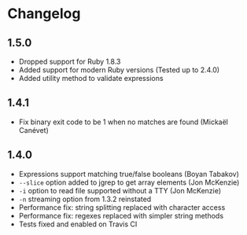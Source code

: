 # Changelog

## 1.5.0
* Dropped support for Ruby 1.8.3
* Added support for modern Ruby versions (Tested up to 2.4.0)
* Added utility method to validate expressions

## 1.4.1
* Fix binary exit code to be 1 when no matches are found (Mickaël Canévet)

## 1.4.0
* Expressions support matching true/false booleans (Boyan Tabakov)
* `--slice` option added to jgrep to get array elements (Jon McKenzie)
* `-i` option to read file supported without a TTY (Jon McKenzie)
* `-n` streaming option from 1.3.2 reinstated
* Performance fix: string splitting replaced with character access
* Performance fix: regexes replaced with simpler string methods
* Tests fixed and enabled on Travis CI
